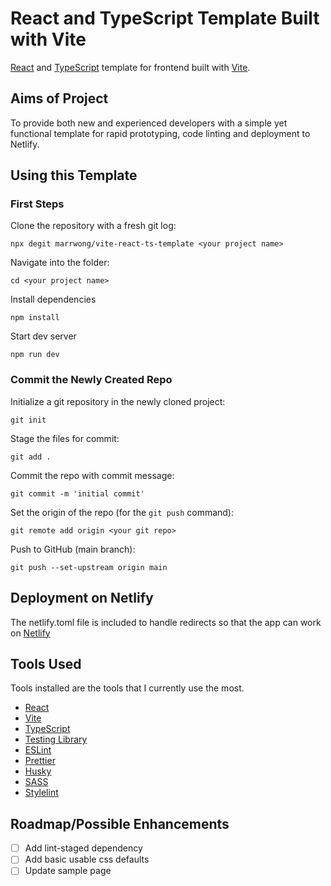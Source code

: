 # React and TypeScript Template Built with Vite

[React](https://reactjs.org) and [TypeScript](https://www.typescriptlang.org/) template for frontend built with [Vite](https://vitejs.dev).

## Aims of Project

To provide both new and experienced developers with a simple yet functional template for rapid prototyping, code linting and deployment to Netlify.

## Using this Template

### First Steps

Clone the repository with a fresh git log:

`npx degit marrwong/vite-react-ts-template <your project name>`

Navigate into the folder:

`cd <your project name>`

Install dependencies

`npm install`

Start dev server

`npm run dev`

### Commit the Newly Created Repo

Initialize a git repository in the newly cloned project:

`git init`

Stage the files for commit:

`git add .`

Commit the repo with commit message:

`git commit -m 'initial commit'`

Set the origin of the repo (for the `git push` command):

`git remote add origin <your git repo>`

Push to GitHub (main branch):

`git push --set-upstream origin main`

## Deployment on Netlify

The netlify.toml file is included to handle redirects so that the app can work on [Netlify](https://www.netlify.com/)

## Tools Used

Tools installed are the tools that I currently use the most.

- [React](https://reactjs.org)
- [Vite](https://vitejs.dev)
- [TypeScript](https://www.typescriptlang.org)
- [Testing Library](https://testing-library.com)
- [ESLint](https://eslint.org)
- [Prettier](https://prettier.io/)
- [Husky](https://typicode.github.io/husky/#/)
- [SASS](https://sass-lang.com)
- [Stylelint](http://stylelint.io)

## Roadmap/Possible Enhancements

- [ ] Add lint-staged dependency
- [ ] Add basic usable css defaults
- [ ] Update sample page
